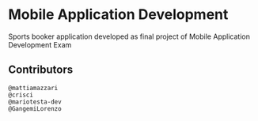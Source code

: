 # Mobile Application Development
Sports booker application developed as final project of Mobile Application Development Exam
## Contributors

    @mattiamazzari
    @crisci
    @mariotesta-dev
    @GangemiLorenzo




